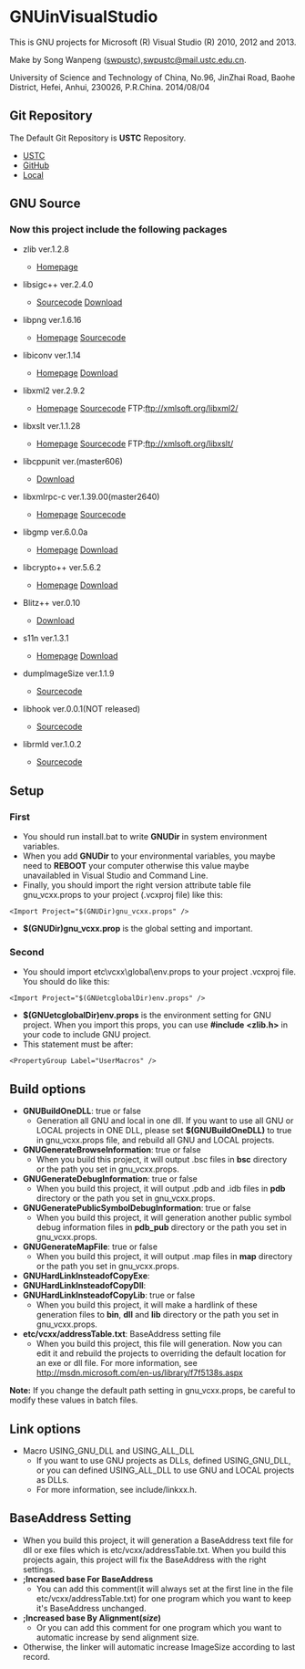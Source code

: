 # GNUinVisualStudio
This is GNU projects for Microsoft (R) Visual Studio (R) 2010, 2012 and 2013.

Make by Song Wanpeng ([swpustc](https://swpustc.wicp.net/ "swpustc Homepage")),<swpustc@mail.ustc.edu.cn>.

University of Science and Technology of China,
No.96, JinZhai Road, Baohe District, Hefei, Anhui, 230026, P.R.China.
2014/08/04

## Git Repository
The Default Git Repository is **USTC** Repository.
- [USTC](https://git.ustclug.org/swp/gnuinvisualstudio "USTC Default")
- [GitHub](https://github.com/swpustc/GNUinVisualStudio "GitHub")
- [Local](https://git-swp.wicp.net/swp/gnuinvisualstudio "Local Preview")

## GNU Source
### Now this project include the following packages
- zlib ver.1.2.8
  - [Homepage](http://www.zlib.net/)
- libsigc++ ver.2.4.0
  - [Sourcecode](https://git.gnome.org/browse/libsigc++2/)
[Download](https://mirrors.ustc.edu.cn/gnome/sources/libsigc++/)
- libpng ver.1.6.16
  - [Homepage](http://www.libpng.org/pub/png/libpng.html)
[Sourcecode](http://sourceforge.net/p/libpng/code/ci/master/tree/)
- libiconv ver.1.14
  - [Homepage](https://www.gnu.org/software/libiconv/)
[Download](https://mirrors.ustc.edu.cn/gnu/libiconv/)
- libxml2 ver.2.9.2
  - [Homepage](http://xmlsoft.org/)
[Sourcecode](https://git.gnome.org/browse/libxml2/)
FTP:<ftp://xmlsoft.org/libxml2/>
- libxslt ver.1.1.28
  - [Homepage](http://xmlsoft.org/XSLT.html)
[Sourcecode](https://git.gnome.org/browse/libxslt/)
FTP:<ftp://xmlsoft.org/libxslt/>
- libcppunit ver.(master606)
  - [Download](http://sourceforge.net/p/cppunit/code/)
- libxmlrpc-c ver.1.39.00(master2640)
  - [Homepage](http://xmlrpc.scripting.com/default.html)
[Sourcecode](http://sourceforge.net/p/xmlrpc-c/code/)
- libgmp ver.6.0.0a
  - [Homepage](https://gmplib.org/)
[Download](https://mirrors.ustc.edu.cn/gnu/gmp/)
- libcrypto++ ver.5.6.2
  - [Homepage](http://www.cryptopp.com/)
[Download](http://www.cryptopp.com/#download)
- Blitz++ ver.0.10
  - [Download](http://sourceforge.net/projects/blitz/)
- s11n ver.1.3.1
  - [Homepage](http://s11n.net/)
[Download](http://s11n.net/download/#s11n)


- dumpImageSize ver.1.1.9
  - [Sourcecode](project/.dumpImageSize)
- libhook ver.0.0.1(NOT released)
  - [Sourcecode](project/.hook)
- librmld ver.1.0.2
  - [Sourcecode](project/.rmld)


## Setup
### First
- You should run install.bat to write **GNUDir** in system environment
variables.
- When you add **GNUDir** to your environmental variables, you maybe
need to **REBOOT** your computer otherwise this value maybe unavailabled
in Visual Studio and Command Line.
- Finally, you should import the right version attribute table file
gnu_vcxx.props to your project (.vcxproj file) like this:

```
<Import Project="$(GNUDir)gnu_vcxx.props" />
```
- **$(GNUDir)gnu_vcxx.prop** is the global setting and important.

### Second
- You should import etc\vcxx\global\env.props to your project .vcxproj
file.  You should do like this:

```
<Import Project="$(GNUetcglobalDir)env.props" />
```
- **$(GNUetcglobalDir)env.props** is the environment setting for
GNU project.  When you import this props, you can use **#include**
**\<zlib.h\>** in your code to include GNU project.
- This statement must be after:

```
<PropertyGroup Label="UserMacros" />
```

## Build options
- **GNUBuildOneDLL**: true or false
  - Generation all GNU and local in one dll.  If you want to use all
GNU or LOCAL projects in ONE DLL, please set **$(GNUBuildOneDLL)** to
true in gnu_vcxx.props file, and rebuild all GNU and LOCAL projects.
- **GNUGenerateBrowseInformation**: true or false
  - When you build this project, it will output .bsc files in **bsc**
directory or the path you set in gnu_vcxx.props.
- **GNUGenerateDebugInformation**: true or false
  - When you build this project, it will output .pdb and .idb files
in **pdb** directory or the path you set in gnu_vcxx.props.
- **GNUGeneratePublicSymbolDebugInformation**: true or false
  - When you build this project, it will generation another public
symbol debug information files in **pdb_pub** directory or the path
you set in gnu_vcxx.props.
- **GNUGenerateMapFile**: true or false
  - When you build this project, it will output .map files in **map**
directory or the path you set in gnu_vcxx.props.
- **GNUHardLinkInsteadofCopyExe**:
- **GNUHardLinkInsteadofCopyDll**:
- **GNUHardLinkInsteadofCopyLib**: true or false
  - When you build this project, it will make a hardlink of these
generation files to **bin**, **dll** and **lib** directory or the
path you set in gnu_vcxx.props.
- **etc/vcxx/addressTable.txt**: BaseAddress setting file
  - When you build this project, this file will generation.  Now
you can edit it and rebuild the projects to overriding the default
location for an exe or dll file.  For more information, see
http://msdn.microsoft.com/en-us/library/f7f5138s.aspx

**Note:** If you change the default path setting in gnu_vcxx.props,
be careful to modify these values in batch files.

## Link options
- Macro USING_GNU_DLL and USING_ALL_DLL
  - If you want to use GNU projects as DLLs, defined USING_GNU_DLL,
or you can defined USING_ALL_DLL to use GNU and LOCAL projects as
DLLs.
  - For more information, see include/linkxx.h.

## BaseAddress Setting
- When you build this project, it will generation a BaseAddress text
file for dll or exe files which is etc/vcxx/addressTable.txt.  When
you build this projects again, this project will fix the BaseAddress
with the right settings.
- **;Increased base For BaseAddress**
  - You can add this comment(it will always set at the first line in
the file etc/vcxx/addressTable.txt) for one program which you want to
keep it's BaseAddress unchanged.
- **;Increased base By Alignment(*size*)**
  - Or you can add this comment for one program which you want to
automatic increase by send alignment size.
- Otherwise, the linker will automatic increase ImageSize according
to last record.
